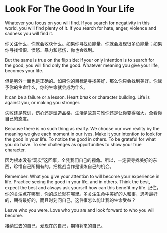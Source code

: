 # Look For The Good In Your Life

Whatever you focus on you will find. If you search for negativity in this world, you will find plenty of it. If you search for hate, anger, violence and sadness you will find it.

你关注什么，你就会收获什么。如果你寻找负能量，你就会发现很多负能量；如果你寻找憎恨、愤怒、暴力和悲伤，你也会找到。

But the same is true on the flip side: If your only intention is to search for the good, you will find only the good. Whatever meaning you give your life, becomes your life.

但是另外一面也是正确的。如果你的目标是寻找美好，那么你只会找到美好。你赋予你的生命什么，你的生命就会成为什么。

It can be a failure or a lesson. Heart break or character building. Life is against you, or making you stronger.

失败还是教训，伤心还是塑造品格，生活是故意刁难你还是让你变得强大，全看你自己的态度。

Because there is no such thing as reality. We choose our own reality by the meaning we give each moment in our lives. Make it your intention to look for the good in your life. To notice the good in others. To be grateful for what you do have. To see challenges as opportunities to show your true character.

因为根本没有“现实”这回事，全凭我们自己的视角。所以，一定要寻找美好的东西，珍惜自己所拥有的。把挑战当作是锻炼自己的机会。

Remember: What you give your attention to will become your experience in life. Practice seeing the good in your life, and in others. Think the best, expect the best and always ask yourself how can this benefit my life.
记住，你的关注点在哪里，你的成长就在哪里。多关注生命中美好的人和事，思考最好的，期待最好的，而且时刻问自己，这件事怎么能让我的生命受益？

Leave who you were. Love who you are and look forward to who you will become.

接纳过去的自己，爱现在的自己，期待将来的自己。
